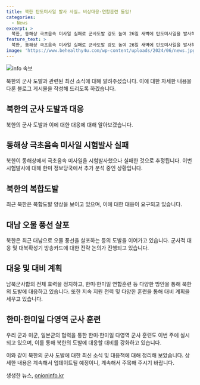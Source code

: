 ```yaml
---
title: 북한 탄도미사일 발사 사실… 비상대응·연합훈련 돌입!
categories:
  - News
excerpt: >
  북한, 동해상 극초음속 미사일 실패로 군사도발 강도 높여 26일 새벽에 탄도미사일을 발사하며 군사도발을 강화하고 있는 북한. 동해상으로 발사한 미사일은 실패한 것으로 추정되며, 북한의 탄도미사일 발사는 한 달 만에 이뤄진 것이다. 이에 대한 대응책으로 군은 대북확성기 방송카드를 꺼내들 계획이며, 북한의 연쇄 테러에 실사격 훈련 등의 대응을 이어갈 방침이다. 함께하여 한미·한미일 연합훈련도 진행 중이며, 이번 주에는 한·미·일 다영역 군사 훈련 ‘프리덤 에지’도 예정되어 있다.
feature_text: >
  북한, 동해상 극초음속 미사일 실패로 군사도발 강도 높여 26일 새벽에 탄도미사일을 발사하며 군사도발을 강화하고 있는 북한. 동해상으로 발사한 미사일은 실패한 것으로 추정되며, 북한의 탄도미사일 발사는 한 달 만에 이뤄진 것이다. 이에 대한 대응책으로 군은 대북확성기 방송카드를 꺼내들 계획이며, 북한의 연쇄 테러에 실사격 훈련 등의 대응을 이어갈 방침이다. 함께하여 한미·한미일 연합훈련도 진행 중이며, 이번 주에는 한·미·일 다영역 군사 훈련 ‘프리덤 에지’도 예정되어 있다.
image: 'https://www.behealthy4u.com/wp-content/uploads/2024/06/news.jpg'
---
```


<p><img src="https://www.behealthy4u.com/wp-content/uploads/2024/06/news.jpg" alt="info 속보" /></p>

<p>북한의 군사 도발과 관련된 최신 소식에 대해 알려주셨습니다. 이에 대한 자세한 내용을 다룬 블로그 게시물을 작성해 드리도록 하겠습니다.</p>

<h2 data-ke-size="size26">북한의 군사 도발과 대응</h2>

<p data-ke-size="size16">북한의 군사 도발과 이에 대한 대응에 대해 알아보겠습니다.</p>

<h2 data-ke-size="size26">동해상 극초음속 미사일 시험발사 실패</h2>

<p data-ke-size="size16">북한이 동해상에서 극초음속 미사일을 시험발사했으나 실패한 것으로 추정됩니다. 이번 시험발사에 대해 한미 정보당국에서 추가 분석 중인 상황입니다.</p>

<h2 data-ke-size="size26">북한의 복합도발</h2>

<p data-ke-size="size16">최근 북한은 복합도발 양상을 보이고 있으며, 이에 대한 대응이 요구되고 있습니다.</p>

<h2 data-ke-size="size26">대남 오물 풍선 살포</h2>

<p data-ke-size="size16">북한은 최근 대남으로 오물 풍선을 살포하는 등의 도발을 이어가고 있습니다. 군사적 대응 및 대북확성기 방송카드에 대한 전략 논의가 진행되고 있습니다.</p>

<h2 data-ke-size="size26">대응 및 대비 계획</h2>

<p data-ke-size="size16">남북군사합의 전체 효력을 정지하고, 한미·한미일 연합훈련 등 다양한 방안을 통해 북한의 도발에 대응하고 있습니다. 또한 지속 지원 전력 및 다양한 훈련을 통해 대비 계획을 세우고 있습니다.</p>

<h2 data-ke-size="size26">한미·한미일 다영역 군사 훈련</h2>

<p data-ke-size="size16">우리 군과 미군, 일본군의 협력을 통한 한미·한미일 다영역 군사 훈련도 이번 주에 실시되고 있으며, 이를 통해 북한의 도발에 대응할 대비를 강화하고 있습니다.</p>

<p>이와 같이 북한의 군사 도발에 대한 최신 소식 및 대응책에 대해 정리해 보았습니다. 상세한 내용은 계속해서 업데이트될 예정이니, 계속해서 주목해 주시기 바랍니다.</p>
생생한 뉴스, <a href="https://onioninfo.kr" rel="dofollow">onioninfo.kr</a>



